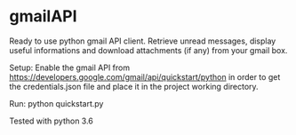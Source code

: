 # gmailAPI

Ready to use python gmail API client.
Retrieve unread messages, display useful informations and  download attachments (if any) from your gmail box.

Setup:
Enable the gmail API from https://developers.google.com/gmail/api/quickstart/python in order to get the credentials.json file and place it in the project working directory.

Run:
python quickstart.py

Tested with python 3.6
